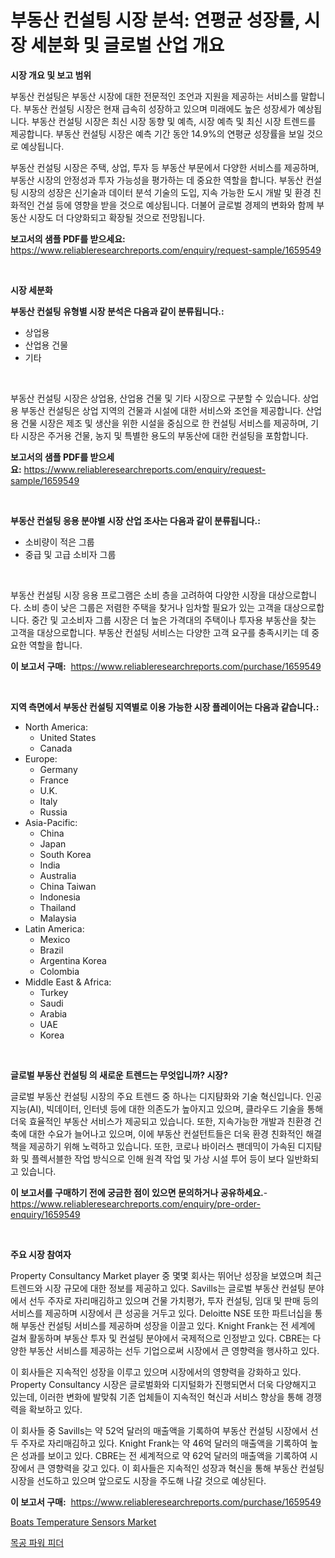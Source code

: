 <p><h1>부동산 컨설팅 시장 분석: 연평균 성장률, 시장 세분화 및 글로벌 산업 개요</h1></p><p><strong>시장 개요 및 보고 범위</strong></p>
<p><p>부동산 컨설팅은 부동산 시장에 대한 전문적인 조언과 지원을 제공하는 서비스를 말합니다. 부동산 컨설팅 시장은 현재 급속히 성장하고 있으며 미래에도 높은 성장세가 예상됩니다. 부동산 컨설팅 시장은 최신 시장 동향 및 예측, 시장 예측 및 최신 시장 트렌드를 제공합니다. 부동산 컨설팅 시장은 예측 기간 동안 14.9%의 연평균 성장률을 보일 것으로 예상됩니다.</p><p>부동산 컨설팅 시장은 주택, 상업, 투자 등 부동산 부문에서 다양한 서비스를 제공하며, 부동산 시장의 안정성과 투자 가능성을 평가하는 데 중요한 역할을 합니다. 부동산 컨설팅 시장의 성장은 신기술과 데이터 분석 기술의 도입, 지속 가능한 도시 개발 및 환경 친화적인 건설 등에 영향을 받을 것으로 예상됩니다. 더불어 글로벌 경제의 변화와 함께 부동산 시장도 더 다양화되고 확장될 것으로 전망됩니다.</p></p>
<p><strong>보고서의 샘플 PDF를 받으세요:</strong> <a href="https://www.reliableresearchreports.com/enquiry/request-sample/1659549">https://www.reliableresearchreports.com/enquiry/request-sample/1659549</a></p>
<p>&nbsp;</p>
<p><strong>시장 세분화</strong></p>
<p><strong>부동산 컨설팅 유형별 시장 분석은 다음과 같이 분류됩니다.:</strong></p>
<p><ul><li>상업용</li><li>산업용 건물</li><li>기타</li></ul></p>
<p>&nbsp;</p>
<p><p>부동산 컨설팅 시장은 상업용, 산업용 건물 및 기타 시장으로 구분할 수 있습니다. 상업용 부동산 컨설팅은 상업 지역의 건물과 시설에 대한 서비스와 조언을 제공합니다. 산업용 건물 시장은 제조 및 생산을 위한 시설을 중심으로 한 컨설팅 서비스를 제공하며, 기타 시장은 주거용 건물, 농지 및 특별한 용도의 부동산에 대한 컨설팅을 포함합니다.</p></p>
<p><strong>보고서의 샘플 PDF를 받으세요:</strong>&nbsp;<a href="https://www.reliableresearchreports.com/enquiry/request-sample/1659549">https://www.reliableresearchreports.com/enquiry/request-sample/1659549</a></p>
<p>&nbsp;</p>
<p><strong> 부동산 컨설팅 응용 분야별 시장 산업 조사는 다음과 같이 분류됩니다.:</strong></p>
<p><ul><li>소비량이 적은 그룹</li><li>중급 및 고급 소비자 그룹</li></ul></p>
<p>&nbsp;</p>
<p><p>부동산 컨설팅 시장 응용 프로그램은 소비 층을 고려하여 다양한 시장을 대상으로합니다. 소비 층이 낮은 그룹은 저렴한 주택을 찾거나 임차할 필요가 있는 고객을 대상으로합니다. 중간 및 고소비자 그룹 시장은 더 높은 가격대의 주택이나 투자용 부동산을 찾는 고객을 대상으로합니다. 부동산 컨설팅 서비스는 다양한 고객 요구를 충족시키는 데 중요한 역할을 합니다.</p></p>
<p><strong>이 보고서 구매:</strong>&nbsp; <a href="https://www.reliableresearchreports.com/purchase/1659549">https://www.reliableresearchreports.com/purchase/1659549</a></p>
<p>&nbsp;</p>
<p><strong>지역 측면에서 부동산 컨설팅 지역별로 이용 가능한 시장 플레이어는 다음과 같습니다.:</strong></p>
<p><ul>
    <li>
        North America:
        <ul>
            <li>United States</li>
            <li>Canada</li>
        </ul>
    </li>
    <li>
        Europe:
        <ul>
            <li>Germany</li>
            <li>France</li>
            <li>U.K.</li>
            <li>Italy</li>
            <li>Russia</li>
        </ul>
    </li>
    <li>
        Asia-Pacific:
        <ul>
            <li>China</li>
            <li>Japan</li>
            <li>South Korea</li>
            <li>India</li>
            <li>Australia</li>
            <li>China Taiwan</li>
            <li>Indonesia</li>
            <li>Thailand</li>
            <li>Malaysia</li>
        </ul>
    </li>
    <li>
        Latin America:
        <ul>
            <li>Mexico</li>
            <li>Brazil</li>
            <li>Argentina Korea</li>
            <li>Colombia</li>
        </ul>
    </li>
    <li>
        Middle East & Africa:
        <ul>
            <li>Turkey</li>
            <li>Saudi</li>
            <li>Arabia</li>
            <li>UAE</li>
            <li>Korea</li>
        </ul>
    </li>
    </ul></p>
<p>&nbsp;</p>
<p><strong>글로벌 부동산 컨설팅 의 새로운 트렌드는 무엇입니까? 시장?</strong></p>
<p><p>글로벌 부동산 컨설팅 시장의 주요 트렌드 중 하나는 디지턈화와 기술 혁신입니다. 인공 지능(AI), 빅데이터, 인터넷 등에 대한 의존도가 높아지고 있으며, 클라우드 기술을 통해 더욱 효율적인 부동산 서비스가 제공되고 있습니다. 또한, 지속가능한 개발과 친환경 건축에 대한 수요가 늘어나고 있으며, 이에 부동산 컨설턴트들은 더욱 환경 친화적인 해결책을 제공하기 위해 노력하고 있습니다. 또한, 코로나 바이러스 팬데믹이 가속된 디지턈화 및 플렉서블한 작업 방식으로 인해 원격 작업 및 가상 시설 투어 등이 보다 일반화되고 있습니다.</p></p>
<p><strong>이 보고서를 구매하기 전에 궁금한 점이 있으면 문의하거나 공유하세요.</strong>- <a href="https://www.reliableresearchreports.com/enquiry/pre-order-enquiry/1659549">https://www.reliableresearchreports.com/enquiry/pre-order-enquiry/1659549</a></p>
<p>&nbsp;</p>
<p><strong>주요 시장 참여자</strong></p>
<p><p>Property Consultancy Market player 중 몇몇 회사는 뛰어난 성장을 보였으며 최근 트렌드와 시장 규모에 대한 정보를 제공하고 있다. Savills는 글로벌 부동산 컨설팅 분야에서 선두 주자로 자리매김하고 있으며 건물 가치평가, 투자 컨설팅, 임대 및 판매 등의 서비스를 제공하며 시장에서 큰 성공을 거두고 있다. Deloitte NSE 또한 파트너십을 통해 부동산 컨설팅 서비스를 제공하며 성장을 이끌고 있다. Knight Frank는 전 세계에 걸쳐 활동하며 부동산 투자 및 컨설팅 분야에서 국제적으로 인정받고 있다. CBRE는 다양한 부동산 서비스를 제공하는 선두 기업으로써 시장에서 큰 영향력을 행사하고 있다.</p><p>이 회사들은 지속적인 성장을 이루고 있으며 시장에서의 영향력을 강화하고 있다. Property Consultancy 시장은 글로벌화와 디지털화가 진행되면서 더욱 다양해지고 있는데, 이러한 변화에 발맞춰 기존 업체들이 지속적인 혁신과 서비스 향상을 통해 경쟁력을 확보하고 있다.</p><p>이 회사들 중 Savills는 약 52억 달러의 매출액을 기록하여 부동산 컨설팅 시장에서 선두 주자로 자리매김하고 있다. Knight Frank는 약 46억 달러의 매출액을 기록하여 높은 성과를 보이고 있다. CBRE는 전 세계적으로 약 62억 달러의 매출액을 기록하여 시장에서 큰 영향력을 갖고 있다. 이 회사들은 지속적인 성장과 혁신을 통해 부동산 컨설팅 시장을 선도하고 있으며 앞으로도 시장을 주도해 나갈 것으로 예상된다.</p></p>
<p><strong>이 보고서 구매:</strong>&nbsp;&nbsp;<a href="https://www.reliableresearchreports.com/purchase/1659549">https://www.reliableresearchreports.com/purchase/1659549</a></p>
<p><p><a href="https://github.com/GroverBarry/Market-Research-Report-List-4/blob/main/boats-temperature-sensors-market.md">Boats Temperature Sensors Market</a></p><p><a href="https://github.com/idcefvhkdut6/Market-Research-Report-List-1/blob/main/522633012707.md">목공 파워 피더</a></p></p>
